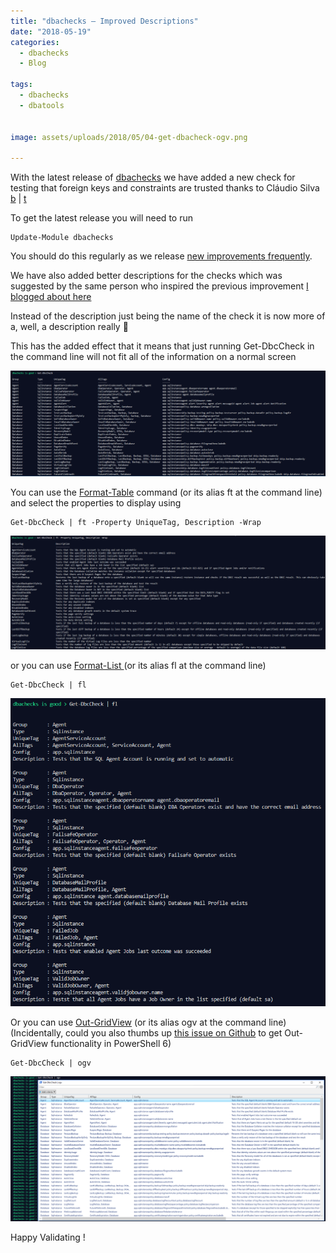 ```yaml
---
title: "dbachecks – Improved Descriptions"
date: "2018-05-19" 
categories:
  - dbachecks
  - Blog

tags:
  - dbachecks
  - dbatools


image: assets/uploads/2018/05/04-get-dbacheck-ogv.png

---
```

With the latest release of [dbachecks](https://www.powershellgallery.com/packages/dbachecks/1.1.128) we have added a new check for testing that foreign keys and constraints are trusted thanks to Cláudio Silva [b](https://claudioessilva.eu/) | [t](https://twitter.com/ClaudioESSilva)

To get the latest release you will need to run

    Update-Module dbachecks

You should do this regularly as we release [new improvements frequently](/version-update-code-signing-and-publishing-to-the-powershell-gallery-with-vsts/).

We have also added better descriptions for the checks which was suggested by the same person who inspired the previous improvement [I blogged about here](/dbachecks-which-configuration-item-for-which-check/)

Instead of the description just being the name of the check it is now more of a, well, a description really 🙂

This has the added effect that it means that just running Get-DbcCheck in the command line will not fit all of the information on a normal screen

[![01 - get-dbccheck.png](assets/uploads/2018/05/01-get-dbccheck.png)](assets/uploads/2018/05/01-get-dbccheck.png)

You can use the [Format-Table](https://docs.microsoft.com/en-us/powershell/module/microsoft.powershell.utility/format-table?view=powershell-5.1) command (or its alias ft at the command line) and select the properties to display using

    Get-DbcCheck | ft -Property UniqueTag, Description -Wrap

[![02 - get-dbccheck format table](assets/uploads/2018/05/02-get-dbccheck-format-table.png)](assets/uploads/2018/05/02-get-dbccheck-format-table.png)

or you can use [Format-List ](https://docs.microsoft.com/en-us/powershell/module/microsoft.powershell.utility/format-list?view=powershell-5.1)(or its alias fl at the command line)

    Get-DbcCheck | fl

[![03 get-dbccheck format list.png](assets/uploads/2018/05/03-get-dbccheck-format-list.png)](assets/uploads/2018/05/03-get-dbccheck-format-list.png)

Or you can use [Out-GridView](https://docs.microsoft.com/en-us/powershell/module/microsoft.powershell.utility/out-gridview?view=powershell-5.1) (or its alias ogv at the command line) (Incidentally, could you also thumbs up [this issue on Github](https://github.com/PowerShell/PowerShell/issues/3957) to get Out-GridView functionality in PowerShell 6)

    Get-DbcCheck | ogv

[![04 - get-dbacheck ogv](assets/uploads/2018/05/04-get-dbacheck-ogv.png)](assets/uploads/2018/05/04-get-dbacheck-ogv.png)

Happy Validating !







